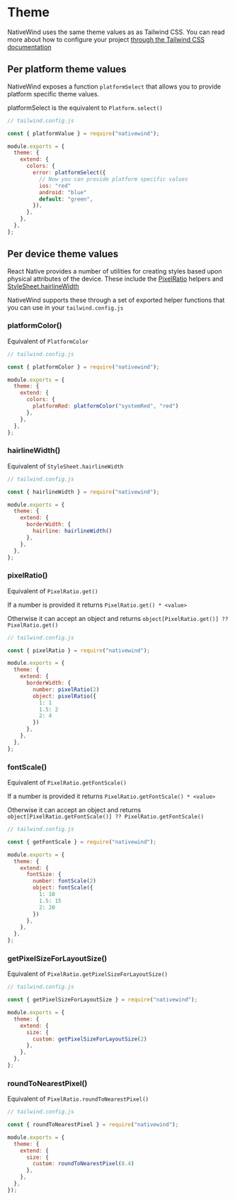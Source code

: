 # Theme

NativeWind uses the same theme values as as Tailwind CSS. You can read more about how to configure your project [through the Tailwind CSS documentation](https://tailwindcss.com/docs/theme)

## Per platform theme values

NativeWind exposes a function `platformSelect` that allows you to provide platform specific theme values.

platformSelect is the equivalent to `Platform.select()`

```js
// tailwind.config.js

const { platformValue } = require("nativewind");

module.exports = {
  theme: {
    extend: {
      colors: {
        error: platformSelect({
          // Now you can provide platform specific values
          ios: "red"
          android: "blue"
          default: "green",
        }),
      },
    },
  },
};
```

## Per device theme values

React Native provides a number of utilities for creating styles based upon physical attributes of the device. These include the [PixelRatio](https://reactnative.dev/docs/pixelratio) helpers and [StyleSheet.hairlineWidth](https://reactnative.dev/docs/stylesheet#hairlinewidth)

NativeWind supports these through a set of exported helper functions that you can use in your `tailwind.config.js`

### platformColor()

Equivalent of `PlatformColor`

```js
// tailwind.config.js

const { platformColor } = require("nativewind");

module.exports = {
  theme: {
    extend: {
      colors: {
        platformRed: platformColor("systemRed", "red")
      },
    },
  },
};
```

### hairlineWidth()

Equivalent of `StyleSheet.hairlineWidth`

```js
// tailwind.config.js

const { hairlineWidth } = require("nativewind");

module.exports = {
  theme: {
    extend: {
      borderWidth: {
        hairline: hairlineWidth()
      },
    },
  },
};
```

### pixelRatio()

Equivalent of `PixelRatio.get()`

If a number is provided it returns `PixelRatio.get() * <value>`

Otherwise it can accept an object and returns `object[PixelRatio.get()] ?? PixelRatio.get()`

```js
// tailwind.config.js

const { pixelRatio } = require("nativewind");

module.exports = {
  theme: {
    extend: {
      borderWidth: {
        number: pixelRatio(2)
        object: pixelRatio({
          1: 1
          1.5: 2
          2: 4
        })
      },
    },
  },
};
```

### fontScale()

Equivalent of `PixelRatio.getFontScale()`

If a number is provided it returns `PixelRatio.getFontScale() * <value>`

Otherwise it can accept an object and returns `object[PixelRatio.getFontScale()] ?? PixelRatio.getFontScale()`

```js
// tailwind.config.js

const { getFontScale } = require("nativewind");

module.exports = {
  theme: {
    extend: {
      fontSize: {
        number: fontScale(2)
        object: fontScale({
          1: 10
          1.5: 15
          2: 20
        })
      },
    },
  },
};
```

### getPixelSizeForLayoutSize()

Equivalent of `PixelRatio.getPixelSizeForLayoutSize()`

```js
// tailwind.config.js

const { getPixelSizeForLayoutSize } = require("nativewind");

module.exports = {
  theme: {
    extend: {
      size: {
        custom: getPixelSizeForLayoutSize(2)
      },
    },
  },
};
```

### roundToNearestPixel()

Equivalent of `PixelRatio.roundToNearestPixel()`

```js
// tailwind.config.js

const { roundToNearestPixel } = require("nativewind");

module.exports = {
  theme: {
    extend: {
      size: {
        custom: roundToNearestPixel(8.4)
      },
    },
  },
});
```
